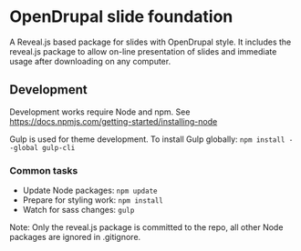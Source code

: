 # OpenDrupal slide foundation
A Reveal.js based package for slides with OpenDrupal style. It includes the reveal.js package to allow on-line presentation of slides and immediate usage after downloading on any computer.

## Development
Development works require Node and npm. See https://docs.npmjs.com/getting-started/installing-node

Gulp is used for theme development. To install Gulp globally: `npm install --global gulp-cli`

### Common tasks
- Update Node packages: `npm update`
- Prepare for styling work: `npm install`
- Watch for sass changes: `gulp`

Note: Only the reveal.js package is committed to the repo, all other Node packages are ignored in .gitignore.